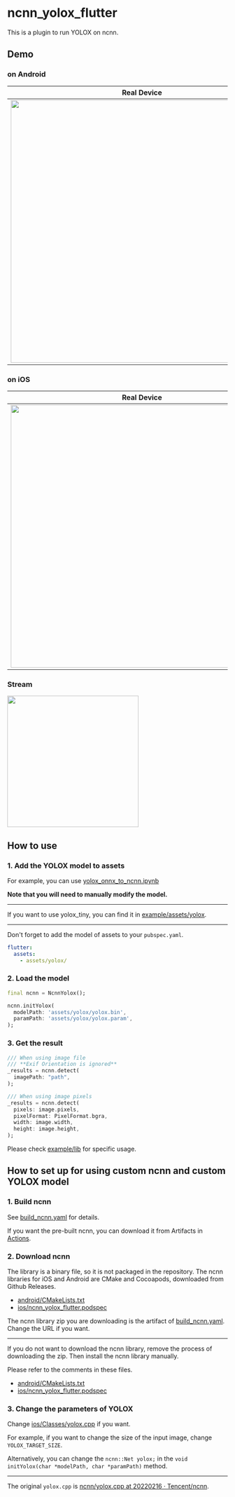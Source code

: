 # ncnn_yolox_flutter

This is a plugin to run YOLOX on ncnn.

## Demo

### on Android

| Real Device                                                                                                             | Simulator                                                                                                                         |
| ----------------------------------------------------------------------------------------------------------------------- | --------------------------------------------------------------------------------------------------------------------------------- |
| <img src="https://github.com/KoheiKanagu/ncnn_yolox_flutter/blob/main/screenshots/android_demo.gif?raw=true" width=600> | <img src="https://github.com/KoheiKanagu/ncnn_yolox_flutter/blob/main/screenshots/android_simulator_demo.gif?raw=true" width=300> |

### on iOS

| Real Device                                                                                                         | Simulator                                                                                                                     |
| ------------------------------------------------------------------------------------------------------------------- | ----------------------------------------------------------------------------------------------------------------------------- |
| <img src="https://github.com/KoheiKanagu/ncnn_yolox_flutter/blob/main/screenshots/ios_demo.gif?raw=true" width=600> | <img src="https://github.com/KoheiKanagu/ncnn_yolox_flutter/blob/main/screenshots/ios_simulator_demo.gif?raw=true" width=300> |

### Stream

<img src="https://github.com/KoheiKanagu/ncnn_yolox_flutter/blob/main/screenshots/ios_stream_demo.gif?raw=true" width=300>

## How to use

### 1. Add the YOLOX model to assets

For example, you can use [yolox_onnx_to_ncnn.ipynb](notebooks/yolox_onnx_to_ncnn.ipynb)

**Note that you will need to manually modify the model.**

---

If you want to use yolox_tiny, you can find it in [example/assets/yolox](example/assets/yolox).

---

Don't forget to add the model of assets to your `pubspec.yaml`.

```pubspec.yaml
flutter:
  assets:
    - assets/yolox/
```

### 2. Load the model

```dart
final ncnn = NcnnYolox();

ncnn.initYolox(
  modelPath: 'assets/yolox/yolox.bin',
  paramPath: 'assets/yolox/yolox.param',
);
```

### 3. Get the result

```dart
/// When using image file
/// **Exif Orientation is ignored**
_results = ncnn.detect(
  imagePath: "path",
);

/// When using image pixels
_results = ncnn.detect(
  pixels: image.pixels,
  pixelFormat: PixelFormat.bgra,
  width: image.width,
  height: image.height,
);
```

Please check [example/lib](example/lib) for specific usage.

## How to set up for using custom ncnn and custom YOLOX model

### 1. Build ncnn

See [build_ncnn.yaml](.github/workflows/build_ncnn.yaml) for details.

If you want the pre-built ncnn, you can download it from Artifacts in [Actions](https://github.com/KoheiKanagu/ncnn_yolox_flutter/actions/workflows/build_ncnn.yaml).

### 2. Download ncnn

The library is a binary file, so it is not packaged in the repository.
The ncnn libraries for iOS and Android are CMake and Cocoapods, downloaded from Github Releases.

- [android/CMakeLists.txt](android/CMakeLists.txt)
- [ios/ncnn_yolox_flutter.podspec](ios/ncnn_yolox_flutter.podspec)

The ncnn library zip you are downloading is the artifact of [build_ncnn.yaml](.github/workflows/build_ncnn.yaml). Change the URL if you want.

---

If you do not want to download the ncnn library, remove the process of downloading the zip.
Then install the ncnn library manually.

Please refer to the comments in these files.

- [android/CMakeLists.txt](android/CMakeLists.txt)
- [ios/ncnn_yolox_flutter.podspec](ios/ncnn_yolox_flutter.podspec)

### 3. Change the parameters of YOLOX

Change [ios/Classes/yolox.cpp](ios/Classes/yolox.cpp) if you want.

For example, if you want to change the size of the input image, change `YOLOX_TARGET_SIZE`.

Alternatively, you can change the `ncnn::Net yolox;` in the `void initYolox(char *modelPath, char *paramPath)` method.

---

The original `yolox.cpp` is [ncnn/yolox\.cpp at 20220216 · Tencent/ncnn](https://github.com/Tencent/ncnn/blob/20220216/examples/yolox.cpp).
